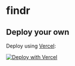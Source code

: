 # findr

## Deploy your own

Deploy using [Vercel](https://vercel.com?utm_source=github&utm_medium=readme&utm_campaign=next-example):

[![Deploy with Vercel](https://vercel.com/button)](https://vercel.com/new/git/external?repository-url=https://https://github.com/hustlelikeaboss/findr-next&project-name=findr-next&repository-name=findr-next)
